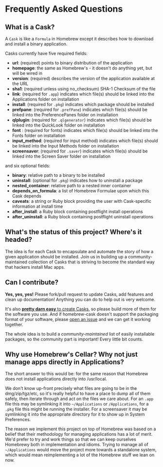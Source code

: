 # Frequently Asked Questions

## What is a Cask?

A `Cask` is like a `Formula` in Homebrew except it describes how to download
and install a binary application.

Casks currently have five required fields:

 * __url__: (required) points to binary distribution of the application
 * __homepage__: the same as Homebrew's - it doesn't do anything yet, but will be wired in
 * __version__: (required) describes the version of the application available at the URL
 * __sha1__: (required unless using no_checksum) SHA-1 Checksum of the file
 * __link__: (required for `.app`) indicates which file(s) should be linked into the Applications folder on installation
 * __install__: (required for `.pkg`) indicates which package should be installed
 * __prefpane__: (required for `.prefPane`) indicates which file(s) should be linked into the PreferencePanes folder on installation
 * __qlplugin__: (required for `.qlgenerator`) indicates which file(s) should be linked into the QuickLook folder on installation
 * __font__ : (required for fonts) indicates which file(s) should be linked into the Fonts folder on installation
 * __input_method__: (required for input method) indicates which file(s) should be linked into the Input Methods folder on installation
 * __screensaver__: (required for `.saver`) indicates which file(s) should be linked into the Screen Saver folder on installation

and six optional fields:

* __binary__: relative path to a binary to be installed
* __uninstall__: (optional for `.pkg`) indicates how to uninstall a package
* __nested_container__: relative path to a nested inner container
* __depends_on_formula__: a list of Homebrew Formulae upon which this Cask depends
* __caveats__: a string or Ruby block providing the user with Cask-specific information at install time
* __after_install__: a Ruby block containing postflight install operations
* __after_uninstall__: a Ruby block containing postflight uninstall operations

## What's the status of this project?  Where's it headed?

The idea is for each Cask to encapsulate and automate the story of how a given
application should be installed. Join us in building up a community-maintained
collection of Casks that is striving to become the standard way that hackers
install Mac apps.

## Can I contribute?

__Yes, yes, yes!__ Please fork/pull request to update Casks, add features and
clean up documentation! Anything you can do to help out is very welcome.

It's also [__pretty darn easy__ to create Casks](CONTRIBUTING.md), so
please build more of them for the software you use. And if homebrew-cask doesn't
support the packaging format of your software, please [open an issue](https://github.com/phinze/homebrew-cask/issues)
and we can get it working together.

The whole idea is to build a _community-maintained_ list of easily installable
packages, so the community part is important! Every little bit counts.


## Why use Homebrew's Cellar? Why not just manage apps directly in Applications?

The short answer to this would be: for the same reason that Homebrew does not
install applications directly into /usr/local.

We don't know up-front precisely what files are going to be in the
dmg/zip/tgz/etc, so it's really helpful to have a place to dump all of them
safely, then iterate through and act on the files we care about. For an `.app` file
this may be symlinking it into `~/Applications` or `/Applications`, for a `.pkg` file
this might be running the installer. For a screensaver it may be symlinking it
into the appropriate directory for it to show up in System Preferences.

The reason we implement this project on top of Homebrew was based on a belief
that their methodology for managing applications has a lot of merit. We'd
prefer to try and work things so that we can keep ourselves Homebrewy both in
implementation and idioms. Trying to manage all of `~/Applications` would move
the project more towards a standalone system, which would mean reimplementing a
lot of the Homebrew stuff we lean on now.
